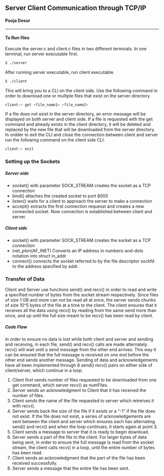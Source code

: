 

## Server Client Communication through TCP/IP
#### Pooja Desur

------------------------

#### To Run files
Execute the server.c and client.c files in two different terminals.
In one terminal, run server executable first.
```sh
$ ./server
```
After running server executable, run client executable.
```sh
$ ./client
```
This will bring you to a CLI on the client side. Use the following command in order to download one or multiple files that exist on the server directory. 
```sh
client-> get <file_name1> <file_name2>
```
If a file does not exist in the server directory, an error message will be displayed on both server and client side.
If a file is requested with the get command and already exists in the client directory, it will be deleted and replaced by the new file that will be downloaded from the server directory.
In ordder to exit the CLI and close the connection between client and server run the following command on the client side CLI.
```sh
client-> exit
```
### Setting up the Sockets

##### Server side
- socket() with parameter SOCK_STREAM creates the socket as a TCP connection
- bind() attaches the created socket to port 8000
- listen() waits for a client to approach the server to make a connection
- accept() extracts the first connection requesst and creates a new connected socket. Now connection is established between client and server.

##### Client side
- socket() with parameter SOCK_STREAM creates the socket as a TCP connection
- inet_pton(AF_INET) Converts an IP address in numbers-and-dots notation into struct in_addr
- connect() connects the socket referred to by the file descriptor sockfd to the address specified by addr.

### Transfer of Data

Client and Server use functions send() and recv() in order to read and write a specified number of bytes from the socket stream respectively.
Since files of size 1 GB and more can not be read all at once, the server sends chunks of size 10^5 bytes of the file at a time to the client. 
The client ensures that it receives all the data using recv() by reading from the same send more than once, and up until the full size meant to be recv() has been read by client. 

##### Code Flow
In order to ensure no data is lost while both client and server and sending and receiving, in each file, send() and recv() calls are made alternately. recv() will wait until a send message from the other end arrives. This way it can be ensured that the full message is received on one end before the other end sends another message.
Sending of data and acknowledgements have all been implemented through 8 send() recv() pairs on either side of client/server, which continue in a loop.

1. Client first sends number of files requested to be downloaded from one get command, which server recv() as numFiles.
2. Server sends an acknowledgment to Client that it has received the number of files.
3. Client sends the name of the file requested to server which retreives it with recv().
4. Server sends back the size of the file if it exists or a "-1" if the file does not exist.
If the file does not exist, a series of acknowledgements are sent between the client and server which ensures each has alternating send() and recv() and when the loop continues, it starts again at point 3.
5. Client sends a message to server that it is ready to begin download.
6. Server sends a part of the file to the client. For larger bytes of data being sent, in order to ensure the full message is read from the socket stream, the client calls recv() in a loop, until the entire number of bytes has been read.
7. Client sends an acknowledgment that the part of the file has been received successfully. 
8. Server sends a message that the entire file has been sent.



